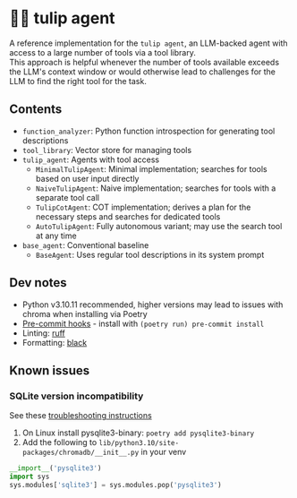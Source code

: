 # 🌷🤖 tulip agent
A reference implementation for the `tulip agent`, an LLM-backed agent with access to a large number of tools via a tool library. \
This approach is helpful whenever the number of tools available exceeds the LLM's context window or would
otherwise lead to challenges for the LLM to find the right tool for the task.

## Contents
* `function_analyzer`: Python function introspection for generating tool descriptions
* `tool_library`: Vector store for managing tools
* `tulip_agent`: Agents with tool access
  * `MinimalTulipAgent`: Minimal implementation; searches for tools based on user input directly
  * `NaiveTulipAgent`: Naive implementation; searches for tools with a separate tool call
  * `TulipCotAgent`: COT implementation; derives a plan for the necessary steps and searches for dedicated tools
  * `AutoTulipAgent`: Fully autonomous variant; may use the search tool at any time
* `base_agent`: Conventional baseline
  * `BaseAgent`: Uses regular tool descriptions in its system prompt


## Dev notes
* Python v3.10.11 recommended, higher versions may lead to issues with chroma when installing via Poetry
* [Pre-commit hooks](https://pre-commit.com/) - install with `(poetry run) pre-commit install`
* Linting: [ruff](https://github.com/astral-sh/ruff)
* Formatting: [black](https://github.com/psf/black)


## Known issues

### SQLite version incompatibility
See these [troubleshooting instructions](https://docs.trychroma.com/troubleshooting#sqlite)
1. On Linux install pysqlite3-binary: `poetry add pysqlite3-binary`
2. Add the following to `lib/python3.10/site-packages/chromadb/__init__.py` in your venv
```python
__import__('pysqlite3')
import sys
sys.modules['sqlite3'] = sys.modules.pop('pysqlite3')
```
